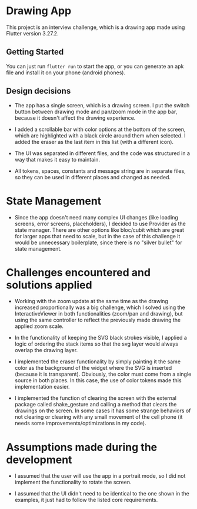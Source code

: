 # Drawing App

This project is an interview challenge, which is a drawing app made using Flutter version 3.27.2.

## Getting Started

You can just run `flutter run` to start the app, or you can generate an apk file and install it on your phone (android phones).

## Design decisions

- The app has a single screen, which is a drawing screen. I put the switch button between drawing mode and pan/zoom mode
in the app bar, because it doesn't affect the drawing experience.

- I added a scrollable bar with color options at the bottom of the screen, which are highlighted with a black circle around them 
when selected. I added the eraser as the last item in this list (with a different icon).

- The UI was separated in different files, and the code was structured in a way that makes it easy to maintain.

- All tokens, spaces, constants and message string are in separate files, so they can be used in different places and 
changed as needed.

# State Management

- Since the app doesn't need many complex UI changes (like loading screens, error screens, placeholders), I decided to 
use Provider as the state manager. There are other options like bloc/cubit which are great for larger apps that need 
to scale, but in the case of this challenge it would be unnecessary boilerplate, since there is no "silver bullet" for 
state management.

# Challenges encountered and solutions applied

- Working with the zoom update at the same time as the drawing increased proportionally was a big challenge, which I 
solved using the InteractiveViewer in both functionalities (zoom/pan and drawing), but using the same controller to 
reflect the previously made drawing the applied zoom scale.

- In the functionality of keeping the SVG black strokes visible, I applied a logic of ordering the stack 
items so that the svg layer would always overlap the drawing layer.

- I implemented the eraser functionality by simply painting it the same color as the background of the widget where the 
SVG is inserted (because it is transparent). Obviously, the color must come from a single source in both places. In this
case, the use of color tokens made this implementation easier.

- I implemented the function of clearing the screen with the external package called shake_gesture and calling a method 
that clears the drawings on the screen. In some cases it has some strange behaviors of not clearing or clearing with any
small movement of the cell phone (it needs some improvements/optimizations in my code).

# Assumptions made during the development

- I assumed that the user will use the app in a portrait mode, so I did not implement the functionality to rotate the 
screen.

- I assumed that the UI didn't need to be identical to the one shown in the examples, it just had to follow the listed 
core requirements.